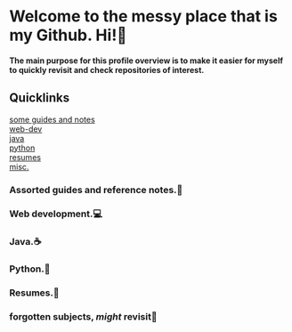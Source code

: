 # Welcome to the messy place that is my Github. Hi!👋  
#### The main purpose for this profile overview is to make it easier for myself to quickly revisit and check repositories of interest.

## Quicklinks  
[some guides and notes](#assorted-guides-and-reference-notes)  
[web-dev](#web-development)  
[java](#java)  
[python](#python)  
[resumes](#resumes)  
[misc.](#forgotten-subjects-might-revisit)  

### Assorted guides and reference notes.📖 

### Web development.💻

### Java.☕

### Python.🐍

### Resumes.📰

### forgotten subjects, *might* revisit💭

<!--
**CesarLiChen/CesarLiChen** is a ✨ _special_ ✨ repository because its `README.md` (this file) appears on your GitHub profile.

Here are some ideas to get you started:

- 🔭 I’m currently working on ...
- 🌱 I’m currently learning ...
- 👯 I’m looking to collaborate on ...
- 🤔 I’m looking for help with ...
- 💬 Ask me about ...
- 📫 How to reach me: ...
- 😄 Pronouns: ...
- ⚡ Fun fact: ...
-->
